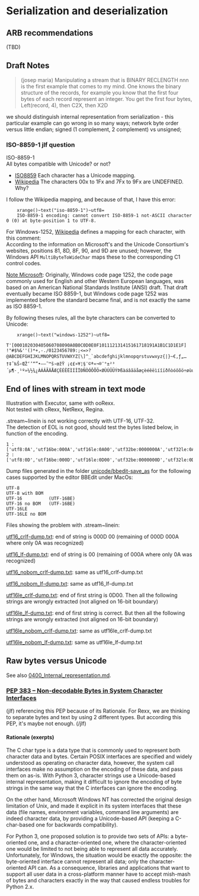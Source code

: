 # Serialization and deserialization

## ARB recommendations

(TBD)

## Draft Notes

> (josep maria)
> Manipulating a stream that is BINARY RECLENGTH nnn is the first example that comes to my mind.
>  One knows the binary structure of the records, for example you know that the first four bytes
>  of each record represent an integer. You get the first four bytes, Left(record, 4), then C2X, then X2D

we should distinguish internal representation from serialization - this particular
example can go wrong in so many ways; network byte order versus little endian;
signed (1 complement, 2 complement) vs unsigned;

### ISO-8859-1 jlf question
ISO-8859-1  
All bytes compatible with Unicode? or not?  
- [ISO8859](https://www.unicode.org/Public/MAPPINGS/ISO8859/)
  Each character has a Unicode mapping.
- [Wikipedia](https://en.wikipedia.org/wiki/ISO/IEC_8859-1#Code_page_layout)
  The characters 00x to 1Fx and 7Fx to 9Fx are UNDEFINED. Why?

I follow the Wikipedia mapping, and because of that, I have this error:

        xrange()~text("iso-8859-1")~utf8=
        ISO-8859-1 encoding: cannot convert ISO-8859-1 not-ASCII character 0 (0) at byte-position 1 to UTF-8.

For Windows-1252, [Wikipedia](https://en.wikipedia.org/wiki/Windows-1252) defines
a mapping for each character, with this comment:  
According to the information on Microsoft's and the Unicode Consortium's websites,
positions 81, 8D, 8F, 90, and 9D are unused; however, the Windows API
`MultiByteToWideChar` maps these to the corresponding C1 control codes.

[Note Microsoft](https://learn.microsoft.com/en-us/windows/win32/intl/code-pages):
Originally, Windows code page 1252, the code page commonly used for English and 
other Western European languages, was based on an American National Standards 
Institute (ANSI) draft. That draft eventually became ISO 8859-1, but Windows 
code page 1252 was implemented before the standard became final, and is not 
exactly the same as ISO 8859-1.

By following theses rules, all the byte characters can be converted to Unicode:

        xrange()~text("windows-1252")~utf8=
        T'[000102030405060708090A0B0C0D0E0F101112131415161718191A1B1C1D1E1F] !"#$%&''()*+,-./0123456789:;<=>?@ABCDEFGHIJKLMNOPQRSTUVWXYZ[\]^_`abcdefghijklmnopqrstuvwxyz{|}~€‚ƒ„…†‡ˆ‰Š‹ŒŽ‘’“”•–—˜™š›œžŸ ¡¢£¤¥¦§¨©ª«¬­®¯°±²³´µ¶·¸¹º»¼½¾¿ÀÁÂÃÄÅÆÇÈÉÊËÌÍÎÏÐÑÒÓÔÕÖ×ØÙÚÛÜÝÞßàáâãäåæçèéêëìíîïðñòóôõö÷øùúûüýþÿ'

## End of lines with stream in text mode

Illustration with Executor, same with ooRexx.  
Not tested with cRexx, NetRexx, Regina.

.stream~linein is not working correctly with UTF-16, UTF-32.  
The detection of EOL is not good, should test the bytes listed below, in function of the encoding.

    1 : ['utf8:0A','utf16be:000A','utf16le:0A00','utf32be:0000000A','utf32le:0A000000']
    2 : ['utf8:0D','utf16be:000D','utf16le:0D00','utf32be:0000000D','utf32le:0D000000']

Dump files generated in the folder [unicode/bbedit-save_as](https://github.com/jlfaucher/executor/tree/master/sandbox/jlf/unicode/bbedit-save_as)
for the following cases supported by the editor BBEdit under MacOs:

    UTF-8
    UTF-8 with BOM
    UTF-16          (UTF-16BE)
    UTF-16 no BOM   (UTF-16BE)
    UTF-16LE
    UTF-16LE no BOM

Files showing the problem with .stream~linein:

[utf16_crlf-dump.txt](https://github.com/jlfaucher/executor/blob/21d0ad5979c361ca52c4080a504e43501a8b81a8/sandbox/jlf/unicode/bbedit-save_as/utf16_crlf-dump.txt#LL4C113-L4C120):
end of string is 000D 00 (remaining of 000D 000A where only 0A was recognized)

[utf16_lf-dump.txt](https://github.com/jlfaucher/executor/blob/21d0ad5979c361ca52c4080a504e43501a8b81a8/sandbox/jlf/unicode/bbedit-save_as/utf16_lf-dump.txt#LL4C113-L4C115):
end of string is 00 (remaining of 000A where only 0A was recognized)

[utf16_nobom_crlf-dump.txt](https://github.com/jlfaucher/executor/blob/21d0ad5979c361ca52c4080a504e43501a8b81a8/sandbox/jlf/unicode/bbedit-save_as/utf16_nobom_crlf-dump.txt#LL4C108-L4C115):
same as utf16_crlf-dump.txt

[utf16_nobom_lf-dump.txt](https://github.com/jlfaucher/executor/blob/21d0ad5979c361ca52c4080a504e43501a8b81a8/sandbox/jlf/unicode/bbedit-save_as/utf16_nobom_lf-dump.txt#LL4C108-L4C110):
same as utf16_lf-dump.txt

[utf16le_crlf-dump.txt](https://github.com/jlfaucher/executor/blob/21d0ad5979c361ca52c4080a504e43501a8b81a8/sandbox/jlf/unicode/bbedit-save_as/utf16le_crlf-dump.txt#LL4C113-L4C117):
end of first string is 0D00. Then all the following strings are wrongly extracted (not aligned on 16-bit boundary)

[utf16le_lf-dump.txt](https://github.com/jlfaucher/executor/blob/21d0ad5979c361ca52c4080a504e43501a8b81a8/sandbox/jlf/unicode/bbedit-save_as/utf16le_lf-dump.txt#LL29C10-L29C15):
end of first string is correct. But then all the following strings are wrongly extracted (not aligned on 16-bit boundary)

[utf16le_nobom_crlf-dump.txt](https://github.com/jlfaucher/executor/blob/21d0ad5979c361ca52c4080a504e43501a8b81a8/sandbox/jlf/unicode/bbedit-save_as/utf16le_nobom_crlf-dump.txt#LL4C108-L4C112):
same as utf16le_crlf-dump.txt

[utf16le_nobom_lf-dump.txt](https://github.com/jlfaucher/executor/blob/21d0ad5979c361ca52c4080a504e43501a8b81a8/sandbox/jlf/unicode/bbedit-save_as/utf16le_nobom_lf-dump.txt#LL28C10-L28C15):
same as utf16le_lf-dump.txt


## Raw bytes versus Unicode

See also [0400_Internal_representation.md](0400_Internal_representation.md).

### [PEP 383 – Non-decodable Bytes in System Character Interfaces](https://peps.python.org/pep-0383/)

(jlf) referencing this PEP because of its Rationale.
For Rexx, we are thinking to separate bytes and text by using 2 different types.
But according this PEP, it's maybe not enough. (/jlf)

#### Rationale (exerpts)
The C char type is a data type that is commonly used to represent both character
data and bytes. Certain POSIX interfaces are specified and widely understood as
operating on character data, however, the system call interfaces make no assumption
on the encoding of these data, and pass them on as-is. With Python 3, character
strings use a Unicode-based internal representation, making it difficult to ignore
the encoding of byte strings in the same way that the C interfaces can ignore the
encoding.

On the other hand, Microsoft Windows NT has corrected the original design limitation
of Unix, and made it explicit in its system interfaces that these data (file names,
environment variables, command line arguments) are indeed character data, by providing
a Unicode-based API (keeping a C-char-based one for backwards compatibility).

For Python 3, one proposed solution is to provide two sets of APIs:
a byte-oriented one, and a character-oriented one, where the character-oriented
one would be limited to not being able to represent all data accurately.
Unfortunately, for Windows, the situation would be exactly the opposite:
the byte-oriented interface cannot represent all data; only the character-oriented
API can. As a consequence, libraries and applications that want to support all
user data in a cross-platform manner have to accept mish-mash of bytes and
characters exactly in the way that caused endless troubles for Python 2.x.
